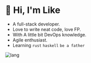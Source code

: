 # 👋 Hi, I'm Like

- A full-stack developer. 
- Love to write neat code, love FP.
- With A little bit DevOps knowledge.
- Agile enthusiast.
- Learning `rust` `haskell` `be a father`

<!-- ![info](https://github-readme-stats.vercel.app/api?username=ekilzen&hide_title=true&show_icons=true&theme=onedark) -->

<!-- [![wakatime](https://github-readme-stats.vercel.app/api/wakatime?username=ekil&layout=compact&theme=onedark&langs_count=6)](https://wakatime.com/@ekil) -->

![lang](https://github-readme-stats.vercel.app/api/top-langs/?username=ekilzen&layout=compact&theme=onedark&langs_count=6)
